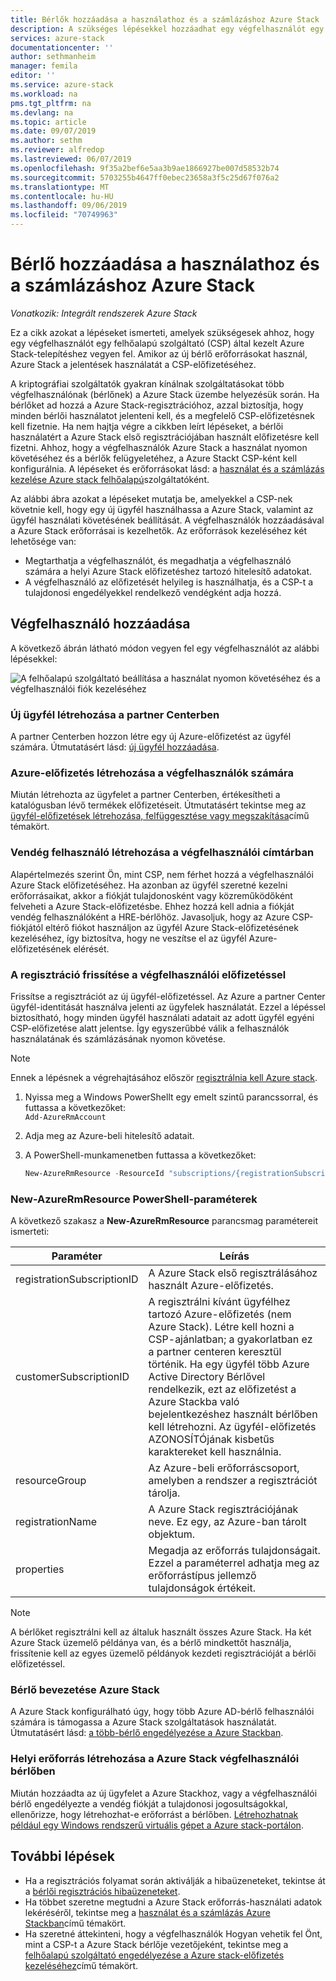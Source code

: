 ```yaml
---
title: Bérlők hozzáadása a használathoz és a számlázáshoz Azure Stack | Microsoft Docs
description: A szükséges lépésekkel hozzáadhat egy végfelhasználót egy felhőalapú szolgáltató (CSP) által kezelt Azure Stackhoz.
services: azure-stack
documentationcenter: ''
author: sethmanheim
manager: femila
editor: ''
ms.service: azure-stack
ms.workload: na
pms.tgt_pltfrm: na
ms.devlang: na
ms.topic: article
ms.date: 09/07/2019
ms.author: sethm
ms.reviewer: alfredop
ms.lastreviewed: 06/07/2019
ms.openlocfilehash: 9f35a2bef6e5aa3b9ae1866927be007d58532b74
ms.sourcegitcommit: 5703255b4647ff0ebec23658a3f5c25d67f076a2
ms.translationtype: MT
ms.contentlocale: hu-HU
ms.lasthandoff: 09/06/2019
ms.locfileid: "70749963"
---
```

# <a name="add-tenant-for-usage-and-billing-to-azure-stack"></a>Bérlő hozzáadása a használathoz és a számlázáshoz Azure Stack

*Vonatkozik: Integrált rendszerek Azure Stack*

Ez a cikk azokat a lépéseket ismerteti, amelyek szükségesek ahhoz, hogy egy végfelhasználót egy felhőalapú szolgáltató (CSP) által kezelt Azure Stack-telepítéshez vegyen fel. Amikor az új bérlő erőforrásokat használ, Azure Stack a jelentések használatát a CSP-előfizetéséhez.

A kriptográfiai szolgáltatók gyakran kínálnak szolgáltatásokat több végfelhasználónak (bérlőnek) a Azure Stack üzembe helyezésük során. Ha bérlőket ad hozzá a Azure Stack-regisztrációhoz, azzal biztosítja, hogy minden bérlői használatot jelenteni kell, és a megfelelő CSP-előfizetésnek kell fizetnie. Ha nem hajtja végre a cikkben leírt lépéseket, a bérlői használatért a Azure Stack első regisztrációjában használt előfizetésre kell fizetni. Ahhoz, hogy a végfelhasználók Azure Stack a használat nyomon követéséhez és a bérlők felügyeletéhez, a Azure Stackt CSP-ként kell konfigurálnia. A lépéseket és erőforrásokat lásd: a [használat és a számlázás kezelése Azure stack felhőalapú](azure-stack-add-manage-billing-as-a-csp.md)szolgáltatóként.

Az alábbi ábra azokat a lépéseket mutatja be, amelyekkel a CSP-nek követnie kell, hogy egy új ügyfél használhassa a Azure Stack, valamint az ügyfél használati követésének beállítását. A végfelhasználók hozzáadásával a Azure Stack erőforrásai is kezelhetők. Az erőforrások kezeléséhez két lehetősége van:

- Megtarthatja a végfelhasználót, és megadhatja a végfelhasználó számára a helyi Azure Stack előfizetéshez tartozó hitelesítő adatokat.  
- A végfelhasználó az előfizetését helyileg is használhatja, és a CSP-t a tulajdonosi engedélyekkel rendelkező vendégként adja hozzá.  

## <a name="add-an-end-customer"></a>Végfelhasználó hozzáadása

A következő ábrán látható módon vegyen fel egy végfelhasználót az alábbi lépésekkel:

![A felhőalapú szolgáltató beállítása a használat nyomon követéséhez és a végfelhasználói fiók kezeléséhez](media/azure-stack-csp-enable-billing-usage-tracking/process-csp-enable-billing.png)

### <a name="create-a-new-customer-in-partner-center"></a>Új ügyfél létrehozása a partner Centerben

A partner Centerben hozzon létre egy új Azure-előfizetést az ügyfél számára. Útmutatásért lásd: [új ügyfél hozzáadása](/partner-center/add-a-new-customer).

### <a name="create-an-azure-subscription-for-the-end-customer"></a>Azure-előfizetés létrehozása a végfelhasználók számára

Miután létrehozta az ügyfelet a partner Centerben, értékesítheti a katalógusban lévő termékek előfizetéseit. Útmutatásért tekintse meg az [ügyfél-előfizetések létrehozása, felfüggesztése vagy megszakítása](/partner-center/create-a-new-subscription)című témakört.

### <a name="create-a-guest-user-in-the-end-customer-directory"></a>Vendég felhasználó létrehozása a végfelhasználói címtárban

Alapértelmezés szerint Ön, mint CSP, nem férhet hozzá a végfelhasználói Azure Stack előfizetéséhez. Ha azonban az ügyfél szeretné kezelni erőforrásaikat, akkor a fiókját tulajdonosként vagy közreműködőként felveheti a Azure Stack-előfizetésbe. Ehhez hozzá kell adnia a fiókját vendég felhasználóként a HRE-bérlőhöz. Javasoljuk, hogy az Azure CSP-fiókjától eltérő fiókot használjon az ügyfél Azure Stack-előfizetésének kezeléséhez, így biztosítva, hogy ne veszítse el az ügyfél Azure-előfizetésének elérését.

### <a name="update-the-registration-with-the-end-customer-subscription"></a>A regisztráció frissítése a végfelhasználói előfizetéssel

Frissítse a regisztrációt az új ügyfél-előfizetéssel. Az Azure a partner Center ügyfél-identitását használva jelenti az ügyfelek használatát. Ezzel a lépéssel biztosítható, hogy minden ügyfél használati adatait az adott ügyfél egyéni CSP-előfizetése alatt jelentse. Így egyszerűbbé válik a felhasználók használatának és számlázásának nyomon követése.

> [!NOTE]  
> Ennek a lépésnek a végrehajtásához először [regisztrálnia kell Azure stack](azure-stack-registration.md).

1. Nyissa meg a Windows PowerShellt egy emelt szintű parancssorral, és futtassa a következőket:  
    `Add-AzureRmAccount`
2. Adja meg az Azure-beli hitelesítő adatait.
3. A PowerShell-munkamenetben futtassa a következőket:

   ```powershell
   New-AzureRmResource -ResourceId "subscriptions/{registrationSubscriptionId}/resourceGroups/{resourceGroup}/providers/Microsoft.AzureStack/registrations/{registrationName}/customerSubscriptions/{customerSubscriptionId}" -ApiVersion 2017-06-01 -Properties <PSObject>
   ```

### <a name="new-azurermresource-powershell-parameters"></a>New-AzureRmResource PowerShell-paraméterek

A következő szakasz a **New-AzureRmResource** parancsmag paramétereit ismerteti:

| Paraméter | Leírás |
| --- | --- |
|registrationSubscriptionID | A Azure Stack első regisztrálásához használt Azure-előfizetés.|
| customerSubscriptionID | A regisztrálni kívánt ügyfélhez tartozó Azure-előfizetés (nem Azure Stack). Létre kell hozni a CSP-ajánlatban; a gyakorlatban ez a partner centeren keresztül történik. Ha egy ügyfél több Azure Active Directory Bérlővel rendelkezik, ezt az előfizetést a Azure Stackba való bejelentkezéshez használt bérlőben kell létrehozni. Az ügyfél-előfizetés AZONOSÍTÓjának kisbetűs karaktereket kell használnia. |
| resourceGroup | Az Azure-beli erőforráscsoport, amelyben a rendszer a regisztrációt tárolja. |
| registrationName | A Azure Stack regisztrációjának neve. Ez egy, az Azure-ban tárolt objektum. |
| properties | Megadja az erőforrás tulajdonságait. Ezzel a paraméterrel adhatja meg az erőforrástípus jellemző tulajdonságok értékeit.

> [!NOTE]  
> A bérlőket regisztrálni kell az általuk használt összes Azure Stack. Ha két Azure Stack üzemelő példánya van, és a bérlő mindkettőt használja, frissítenie kell az egyes üzemelő példányok kezdeti regisztrációját a bérlői előfizetéssel.

### <a name="onboard-tenant-to-azure-stack"></a>Bérlő bevezetése Azure Stack

A Azure Stack konfigurálható úgy, hogy több Azure AD-bérlő felhasználói számára is támogassa a Azure Stack szolgáltatások használatát. Útmutatásért lásd: [a több-bérlő engedélyezése a Azure Stackban](azure-stack-enable-multitenancy.md).

### <a name="create-a-local-resource-in-the-end-customer-tenant-in-azure-stack"></a>Helyi erőforrás létrehozása a Azure Stack végfelhasználói bérlőben

Miután hozzáadta az új ügyfelet a Azure Stackhoz, vagy a végfelhasználói bérlő engedélyezte a vendég fiókját a tulajdonosi jogosultságokkal, ellenőrizze, hogy létrehozhat-e erőforrást a bérlőben. [Létrehozhatnak például egy Windows rendszerű virtuális gépet a Azure stack-portálon](../user/azure-stack-quick-windows-portal.md).

## <a name="next-steps"></a>További lépések

- Ha a regisztrációs folyamat során aktiválják a hibaüzeneteket, tekintse át a [bérlői regisztrációs hibaüzeneteket](azure-stack-registration-errors.md).
- Ha többet szeretne megtudni a Azure Stack erőforrás-használati adatok lekéréséről, tekintse meg a [használat és a számlázás Azure Stackban](azure-stack-billing-and-chargeback.md)című témakört.
- Ha szeretné áttekinteni, hogy a végfelhasználók Hogyan vehetik fel Önt, mint a CSP-t a Azure Stack bérlője vezetőjeként, tekintse meg a [felhőalapú szolgáltató engedélyezése a Azure stack-előfizetés kezeléséhez](../user/azure-stack-csp-enable-billing-usage-tracking.md)című témakört.
